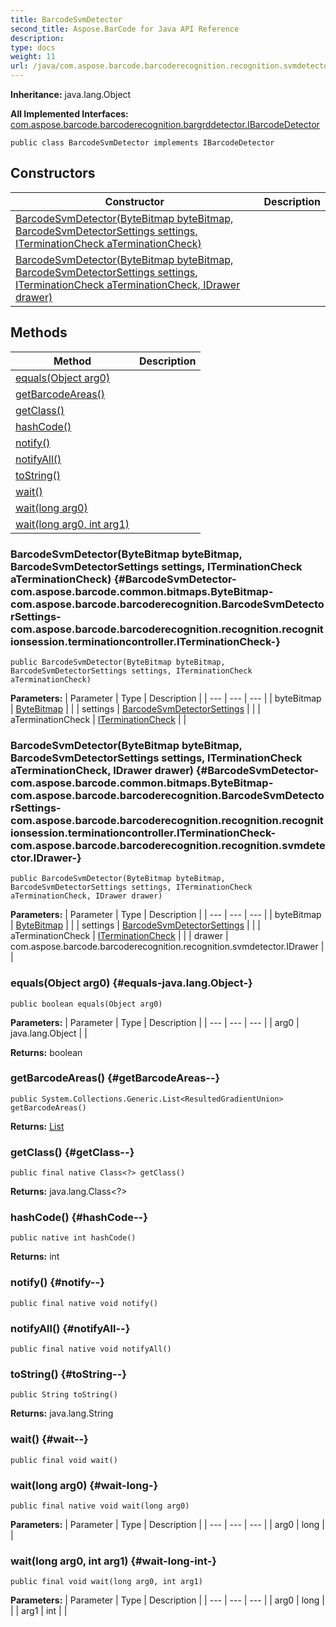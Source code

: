 ```yaml
---
title: BarcodeSvmDetector
second_title: Aspose.BarCode for Java API Reference
description: 
type: docs
weight: 11
url: /java/com.aspose.barcode.barcoderecognition.recognition.svmdetector/barcodesvmdetector/
---
```

**Inheritance:**
java.lang.Object

**All Implemented Interfaces:**
[com.aspose.barcode.barcoderecognition.bargrddetector.IBarcodeDetector](../../com.aspose.barcode.barcoderecognition.bargrddetector/ibarcodedetector)
```
public class BarcodeSvmDetector implements IBarcodeDetector
```
## Constructors

| Constructor | Description |
| --- | --- |
| [BarcodeSvmDetector(ByteBitmap byteBitmap, BarcodeSvmDetectorSettings settings, ITerminationCheck aTerminationCheck)](#BarcodeSvmDetector-com.aspose.barcode.common.bitmaps.ByteBitmap-com.aspose.barcode.barcoderecognition.BarcodeSvmDetectorSettings-com.aspose.barcode.barcoderecognition.recognition.recognitionsession.terminationcontroller.ITerminationCheck-) |  |
| [BarcodeSvmDetector(ByteBitmap byteBitmap, BarcodeSvmDetectorSettings settings, ITerminationCheck aTerminationCheck, IDrawer drawer)](#BarcodeSvmDetector-com.aspose.barcode.common.bitmaps.ByteBitmap-com.aspose.barcode.barcoderecognition.BarcodeSvmDetectorSettings-com.aspose.barcode.barcoderecognition.recognition.recognitionsession.terminationcontroller.ITerminationCheck-com.aspose.barcode.barcoderecognition.recognition.svmdetector.IDrawer-) |  |
## Methods

| Method | Description |
| --- | --- |
| [equals(Object arg0)](#equals-java.lang.Object-) |  |
| [getBarcodeAreas()](#getBarcodeAreas--) |  |
| [getClass()](#getClass--) |  |
| [hashCode()](#hashCode--) |  |
| [notify()](#notify--) |  |
| [notifyAll()](#notifyAll--) |  |
| [toString()](#toString--) |  |
| [wait()](#wait--) |  |
| [wait(long arg0)](#wait-long-) |  |
| [wait(long arg0, int arg1)](#wait-long-int-) |  |
### BarcodeSvmDetector(ByteBitmap byteBitmap, BarcodeSvmDetectorSettings settings, ITerminationCheck aTerminationCheck) {#BarcodeSvmDetector-com.aspose.barcode.common.bitmaps.ByteBitmap-com.aspose.barcode.barcoderecognition.BarcodeSvmDetectorSettings-com.aspose.barcode.barcoderecognition.recognition.recognitionsession.terminationcontroller.ITerminationCheck-}
```
public BarcodeSvmDetector(ByteBitmap byteBitmap, BarcodeSvmDetectorSettings settings, ITerminationCheck aTerminationCheck)
```


**Parameters:**
| Parameter | Type | Description |
| --- | --- | --- |
| byteBitmap | [ByteBitmap](../../com.aspose.barcode.common.bitmaps/bytebitmap) |  |
| settings | [BarcodeSvmDetectorSettings](../../com.aspose.barcode.barcoderecognition/barcodesvmdetectorsettings) |  |
| aTerminationCheck | [ITerminationCheck](../../com.aspose.barcode.barcoderecognition.recognition.recognitionsession.terminationcontroller/iterminationcheck) |  |

### BarcodeSvmDetector(ByteBitmap byteBitmap, BarcodeSvmDetectorSettings settings, ITerminationCheck aTerminationCheck, IDrawer drawer) {#BarcodeSvmDetector-com.aspose.barcode.common.bitmaps.ByteBitmap-com.aspose.barcode.barcoderecognition.BarcodeSvmDetectorSettings-com.aspose.barcode.barcoderecognition.recognition.recognitionsession.terminationcontroller.ITerminationCheck-com.aspose.barcode.barcoderecognition.recognition.svmdetector.IDrawer-}
```
public BarcodeSvmDetector(ByteBitmap byteBitmap, BarcodeSvmDetectorSettings settings, ITerminationCheck aTerminationCheck, IDrawer drawer)
```


**Parameters:**
| Parameter | Type | Description |
| --- | --- | --- |
| byteBitmap | [ByteBitmap](../../com.aspose.barcode.common.bitmaps/bytebitmap) |  |
| settings | [BarcodeSvmDetectorSettings](../../com.aspose.barcode.barcoderecognition/barcodesvmdetectorsettings) |  |
| aTerminationCheck | [ITerminationCheck](../../com.aspose.barcode.barcoderecognition.recognition.recognitionsession.terminationcontroller/iterminationcheck) |  |
| drawer | com.aspose.barcode.barcoderecognition.recognition.svmdetector.IDrawer |  |

### equals(Object arg0) {#equals-java.lang.Object-}
```
public boolean equals(Object arg0)
```




**Parameters:**
| Parameter | Type | Description |
| --- | --- | --- |
| arg0 | java.lang.Object |  |

**Returns:**
boolean
### getBarcodeAreas() {#getBarcodeAreas--}
```
public System.Collections.Generic.List<ResultedGradientUnion> getBarcodeAreas()
```




**Returns:**
[List](../../com.aspose.ms.system.collections.generic/list)
### getClass() {#getClass--}
```
public final native Class<?> getClass()
```




**Returns:**
java.lang.Class<?>
### hashCode() {#hashCode--}
```
public native int hashCode()
```




**Returns:**
int
### notify() {#notify--}
```
public final native void notify()
```




### notifyAll() {#notifyAll--}
```
public final native void notifyAll()
```




### toString() {#toString--}
```
public String toString()
```




**Returns:**
java.lang.String
### wait() {#wait--}
```
public final void wait()
```




### wait(long arg0) {#wait-long-}
```
public final native void wait(long arg0)
```




**Parameters:**
| Parameter | Type | Description |
| --- | --- | --- |
| arg0 | long |  |

### wait(long arg0, int arg1) {#wait-long-int-}
```
public final void wait(long arg0, int arg1)
```




**Parameters:**
| Parameter | Type | Description |
| --- | --- | --- |
| arg0 | long |  |
| arg1 | int |  |

